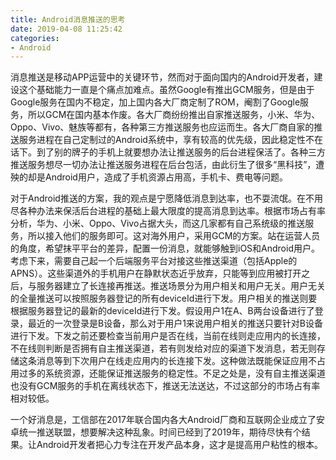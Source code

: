 ```yaml
---
title: Android消息推送的思考
date: 2019-04-08 11:25:42
categories:
- Android
---
```

消息推送是移动APP运营中的关键环节，然而对于面向国内的Android开发者，建设这个基础能力一直是个痛点加难点。虽然Google有推出GCM服务，但是由于Google服务在国内不稳定，加上国内各大厂商定制了ROM，阉割了Google服务，所以GCM在国内基本作废。各大厂商纷纷推出自家推送服务，小米、华为、Oppo、Vivo、魅族等都有，各种第三方推送服务也应运而生。各大厂商自家的推送服务进程在自己定制过的Android系统中，享有较高的优先级，因此稳定性不在话下。到了别的牌子的手机上就要想办法让推送服务的后台进程保活了。各种三方推送服务想尽一切办法让推送服务进程在后台包活，由此衍生了很多“黑科技”，遭殃的却是Android用户，造成了手机资源占用高，手机卡、费电等问题。

对于Android推送的方案，我的观点是宁愿降低消息到达率，也不耍流氓。在不用尽各种办法来保活后台进程的基础上最大限度的提高消息到达率。根据市场占有率分析，华为、小米、Oppo、Vivo占据大头，而这几家都有自己系统级的推送服务，所以接入他们的服务即可。这对海外用户，采用GCM的方案。站在运营人员的角度，希望抹平平台的差异，配置一份消息，就能够触到iOS和Android用户。考虑下来，需要自己起一个后端服务平台对接这些推送渠道（包括Apple的APNS）。这些渠道外的手机用户在静默状态近乎放弃，只能等到应用被打开之后，与服务器建立了长连接再推送。推送场景分为用户相关和用户无关。用户无关的全量推送可以按照服务器登记的所有deviceId进行下发。用户相关的推送则要根据服务器登记的最新的deviceId进行下发。假设用户1在A、B两台设备进行了登录，最近的一次登录是B设备，那么对于用户1来说用户相关的推送只要针对B设备进行下发。下发之前还要检查当前用户是否在线，当前在线则走应用内的长连接，不在线则判断是否拥有自主推送渠道，若有则发给对应的渠道下发消息，若无则存储这条消息等到下次用户在线走应用内的长连接下发。这种做法既能保证应用不占用过多的系统资源，还能保证推送服务的稳定性。不足之处是，没有自主推送渠道也没有GCM服务的手机在离线状态下，推送无法送达，不过这部分的市场占有率相对较低。

一个好消息是，工信部在2017年联合国内各大Android厂商和互联网企业成立了安卓统一推送联盟，想要解决这种乱象。时间已经到了2019年，期待尽快有个结果。让Android开发者把心力专注在开发产品本身，这才是提高用户粘性的根本。